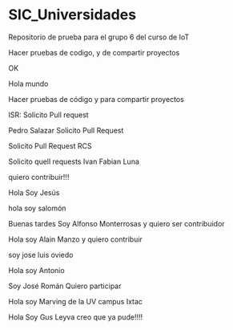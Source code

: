 # SIC_Universidades

Repositorio de prueba para el grupo 6 del curso de IoT

Hacer pruebas de codigo, y de compartir proyectos


OK

Hola mundo

Hacer pruebas de código y para compartir proyectos


ISR: Solicito Pull request

Pedro Salazar Solicito Pull Request


Solicito Pull Request RCS


Solicito quell requests Ivan Fabian Luna


quiero contribuir!!!

Hola Soy Jesús 

hola soy salomón 

Buenas tardes Soy Alfonso Monterrosas y quiero ser contribuidor

Hola soy Alain Manzo y quiero contribuir

soy jose luis oviedo

Hola soy Antonio


Soy José Román Quiero participar


Hola soy Marving de la UV campus Ixtac


Hola Soy Gus Leyva creo que ya pude!!!!




